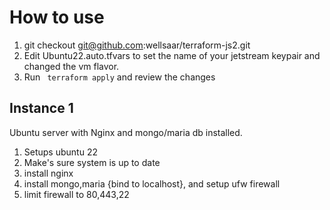 # How to use

1. git checkout git@github.com:wellsaar/terraform-js2.git
2. Edit Ubuntu22.auto.tfvars to set the name of your jetstream keypair and changed the vm flavor.
3. Run ``` terraform apply``` and review the changes

## Instance 1

Ubuntu server with Nginx and mongo/maria db installed.

1. Setups ubuntu 22
2. Make's sure system is up to date
3. install nginx
4. install mongo,maria {bind to localhost}, and setup ufw firewall
6. limit firewall to 80,443,22

